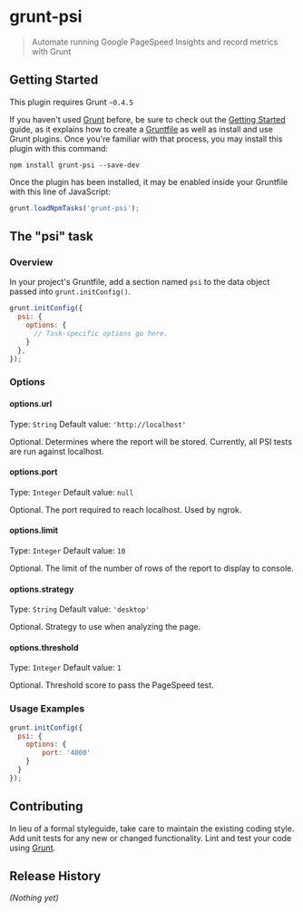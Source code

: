 # grunt-psi

> Automate running Google PageSpeed Insights and record metrics with Grunt

## Getting Started
This plugin requires Grunt `~0.4.5`

If you haven't used [Grunt](http://gruntjs.com/) before, be sure to check out the [Getting Started](http://gruntjs.com/getting-started) guide, as it explains how to create a [Gruntfile](http://gruntjs.com/sample-gruntfile) as well as install and use Grunt plugins. Once you're familiar with that process, you may install this plugin with this command:

```shell
npm install grunt-psi --save-dev
```

Once the plugin has been installed, it may be enabled inside your Gruntfile with this line of JavaScript:

```js
grunt.loadNpmTasks('grunt-psi');
```

## The "psi" task

### Overview
In your project's Gruntfile, add a section named `psi` to the data object passed into `grunt.initConfig()`.

```js
grunt.initConfig({
  psi: {
    options: {
      // Task-specific options go here.
    }
  },
});
```

### Options

#### options.url
Type: `String`
Default value: `'http://localhost'`

Optional. Determines where the report will be stored. Currently, all PSI tests are run against localhost.

#### options.port
Type: `Integer`
Default value: `null`

Optional. The port required to reach localhost. Used by ngrok.

#### options.limit
Type: `Integer`
Default value: `10`

Optional. The limit of the number of rows of the report to display to console.

#### options.strategy
Type: `String`
Default value: `'desktop'`

Optional. Strategy to use when analyzing the page.

#### options.threshold
Type: `Integer`
Default value: `1`

Optional. Threshold score to pass the PageSpeed test.

### Usage Examples
```js
grunt.initConfig({
  psi: {
    options: {
        port: '4000'
    }
  }
});
```

## Contributing
In lieu of a formal styleguide, take care to maintain the existing coding style. Add unit tests for any new or changed functionality. Lint and test your code using [Grunt](http://gruntjs.com/).

## Release History
_(Nothing yet)_
